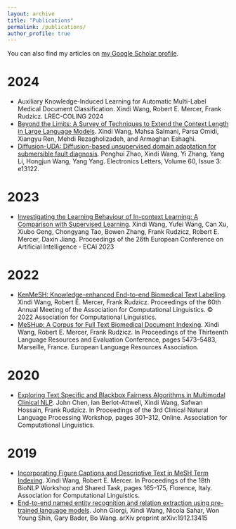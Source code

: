 ```yaml
---
layout: archive
title: "Publications"
permalink: /publications/
author_profile: true
---
```

  <div class="wordwrap">You can also find my articles on <a href="{{https://scholar.google.com/citations?user=6yrxZdsAAAAJ&hl=en}}">my Google Scholar profile</a>.</div>


# 2024
* Auxiliary Knowledge-Induced Learning for Automatic Multi-Label Medical Document Classification. Xindi Wang, Robert E. Mercer, Frank Rudzicz. LREC-COLING 2024
* [Beyond the Limits: A Survey of Techniques to Extend the Context Length in Large Language Models](https://arxiv.org/abs/2402.02244). Xindi Wang, Mahsa Salmani, Parsa Omidi, Xiangyu Ren, Mehdi Rezagholizadeh, and Armaghan Eshaghi. 
* [Diffusion-UDA: Diffusion-based unsupervised domain adaptation for submersible fault diagnosis](https://ietresearch.onlinelibrary.wiley.com/doi/full/10.1049/ell2.13122). Penghui Zhao,  Xindi Wang,  Yi Zhang,  Yang Li,  Hongjun Wang,  Yang Yang. Electronics Letters, Volume 60, Issue 3: e13122.  

# 2023
* [Investigating the Learning Behaviour of In-context Learning:  A Comparison with Supervised Learning](https://ebooks.iospress.nl/doi/10.3233/FAIA230559). Xindi Wang, Yufei Wang, Can Xu, Xiubo Geng, Chongyang Tao, Bowen Zhang, Frank Rudzicz, Robert E. Mercer, Daxin Jiang. Proceedings of the 26th European Conference on Artificial Intelligence - ECAI 2023 

# 2022
* [KenMeSH: Knowledge-enhanced End-to-end Biomedical Text Labelling](https://aclanthology.org/2022.acl-long.210/). Xindi Wang, Robert E. Mercer, Frank Rudzicz. Proceedings of the 60th Annual Meeting of the Association for Computational Linguistics. &copy; 2022 Association for Computational Linguistics.
* [MeSHup: A Corpus for Full Text Biomedical Document Indexing](https://aclanthology.org/2022.lrec-1.586/). Xindi Wang, Robert E. Mercer, Frank Rudzicz. In Proceedings of the Thirteenth Language Resources and Evaluation Conference, pages 5473–5483, Marseille, France. European Language Resources Association.

# 2020
* [Exploring Text Specific and Blackbox Fairness Algorithms in Multimodal Clinical NLP](https://aclanthology.org/2020.clinicalnlp-1.33/). John Chen, Ian Berlot-Attwell, Xindi Wang, Safwan Hossain, Frank Rudzicz. In Proceedings of the 3rd Clinical Natural Language Processing Workshop, pages 301–312, Online. Association for Computational Linguistics.

# 2019
* [Incorporating Figure Captions and Descriptive Text in MeSH Term Indexing](https://aclanthology.org/W19-5018/). Xindi Wang, Robert E. Mercer. In Proceedings of the 18th BioNLP Workshop and Shared Task, pages 165–175, Florence, Italy. Association for Computational Linguistics.
* [End-to-end named entity recognition and relation extraction using pre-trained language models](https://arxiv.org/pdf/1912.13415.pdf). John Giorgi, Xindi Wang, Nicola Sahar, Won Young Shin, Gary Bader, Bo Wang. arXiv preprint arXiv:1912.13415
